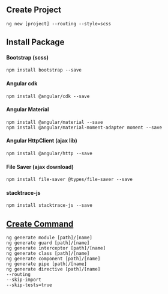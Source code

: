 ## Create Project
`ng new [project] --routing --style=scss` <br>
## Install Package
#### Bootstrap (scss)
`npm install bootstrap --save` <br>
#### Angular cdk
`npm install @angular/cdk --save` <br>
#### Angular Material
`npm install @angular/material --save` <br>
`npm install @angular/material-moment-adapter moment --save` <br>
#### Angular HttpClient (ajax lib)
`npm install @angular/http --save ` <br>
#### File Saver (ajax download)
`npm install file-saver @types/file-saver --save` <br>
#### stacktrace-js
`npm install stacktrace-js --save` <br>
## [Create Command](https://angular.io/cli/generate#guard-command)
`ng generate module [path]/[name]` <br>
`ng generate guard [path]/[name]` <br>
`ng generate interceptor [path]/[name]` <br>
`ng generate class [path]/[name]` <br>
`ng generate component [path]/[name]` <br>
`ng generate pipe [path]/[name]` <br>
`ng generate directive [path]/[name]` <br>
`--routing` <br>
`--skip-import` <br>
`--skip-tests=true` <br>
